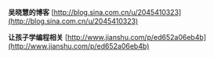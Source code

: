 **吴晓慧的博客**		[http://blog.sina.com.cn/u/2045410323](http://blog.sina.com.cn/u/2045410323)

**让孩子学编程相关**		[http://www.jianshu.com/p/ed652a06eb4b](http://www.jianshu.com/p/ed652a06eb4b)